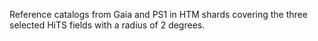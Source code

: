 Reference catalogs from Gaia and PS1 in HTM shards covering the three
selected HiTS fields with a radius of 2 degrees.
